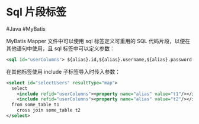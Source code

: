 # Sql 片段标签
#Java #MyBatis 

MyBatis Mapper 文件中可以使用 sql 标签定义可重用的 SQL 代码片段，以便在其他语句中使用，且 sql 标签中可以定义参数：

```xml
<sql id="userColumns"> ${alias}.id,${alias}.username,${alias}.password </sql>
```

在其他标签使用 include 子标签导入时传入参数：

```xml
<select id="selectUsers" resultType="map">
  select
    <include refid="userColumns"><property name="alias" value="t1"/></include>,
    <include refid="userColumns"><property name="alias" value="t2"/></include>
  from some_table t1
    cross join some_table t2
</select>
```


